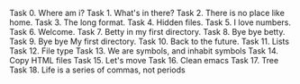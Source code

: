 Task 0. Where am i?
Task 1. What's in there?
Task 2. There is no place like home.
Task 3. The long format.
Task 4. Hidden files.
Task 5. I love numbers.
Task 6. Welcome.
Task 7. Betty in my first directory.
Task 8. Bye bye betty.
Task 9. Bye bye My first directory.
Task 10. Back to the future.
Task 11. Lists
Task 12. File type
Task 13. We are symbols, and inhabit symbols
Task 14. Copy HTML files
Task 15. Let's move
Task 16. Clean emacs
Task 17. Tree
Task 18. Life is a series of commas, not periods
